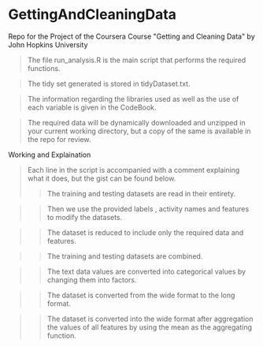 # GettingAndCleaningData
Repo for the Project of the Coursera Course "Getting and Cleaning Data" by John Hopkins University

> The file run_analysis.R is the main script that performs the required functions.

> The tidy set generated is stored in tidyDataset.txt.

> The information regarding the libraries used as well as the use of each variable is given in the CodeBook.

> The required data will be dynamically downloaded and unzipped in your current working directory, but a copy of the same is available in the repo for review.



Working and Explaination
> Each line in the script is accompanied with a comment explaining what it does, but the gist can be found below.
>  >The training and testing datasets are read in their entirety.

>  >Then we use the provided labels , activity names and features to modify the datasets.

>  >The dataset is reduced to include only the required data and features.

>  >The training and testing datasets are combined.

>  >The text data values are converted into categorical values by changing them into factors.

>  >The dataset is converted from the wide format to the long format.

>  >The dataset is converted into the wide format after aggregation the values of all features by using the mean as the aggregating function.
